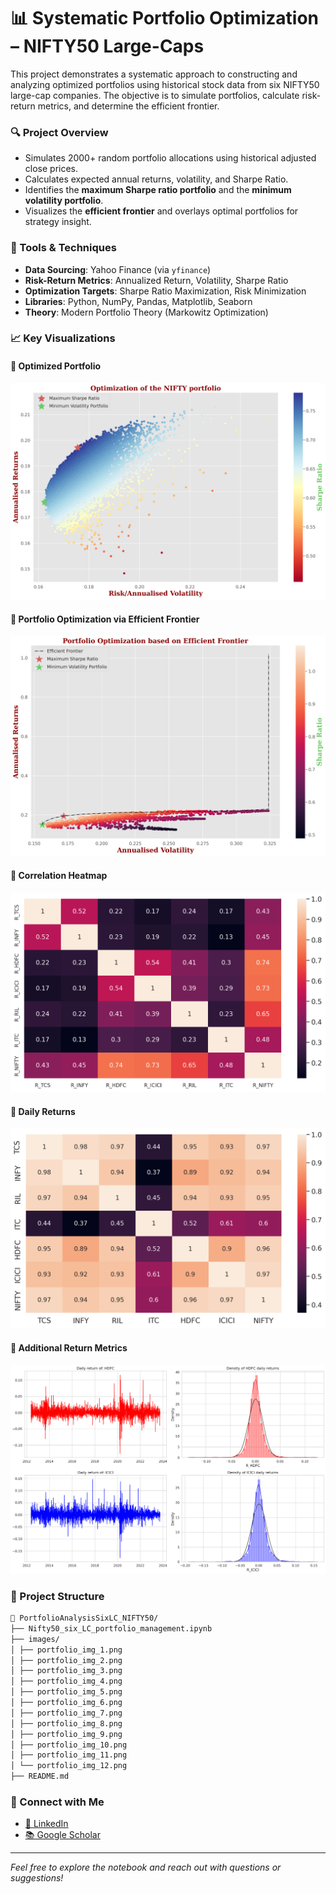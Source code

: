 # 📊 Systematic Portfolio Optimization – NIFTY50 Large-Caps

This project demonstrates a systematic approach to constructing and analyzing optimized portfolios using historical stock data from six NIFTY50 large-cap companies. The objective is to simulate portfolios, calculate risk-return metrics, and determine the efficient frontier.

### 🔍 Project Overview
- Simulates 2000+ random portfolio allocations using historical adjusted close prices.
- Calculates expected annual returns, volatility, and Sharpe Ratio.
- Identifies the **maximum Sharpe ratio portfolio** and the **minimum volatility portfolio**.
- Visualizes the **efficient frontier** and overlays optimal portfolios for strategy insight.

### 🧠 Tools & Techniques
- **Data Sourcing**: Yahoo Finance (via `yfinance`)
- **Risk-Return Metrics**: Annualized Return, Volatility, Sharpe Ratio
- **Optimization Targets**: Sharpe Ratio Maximization, Risk Minimization
- **Libraries**: Python, NumPy, Pandas, Matplotlib, Seaborn
- **Theory**: Modern Portfolio Theory (Markowitz Optimization)

### 📈 Key Visualizations

#### 📌 Optimized Portfolio
![Optimized Portfolio](https://github.com/Poulami-Nandi/PortfolioAnalysisSixLC_NIFTY50/blob/main/images/portfolio_img_12.png)

#### 📌 Portfolio Optimization via Efficient Frontier
![Efficient Frontier](https://github.com/Poulami-Nandi/PortfolioAnalysisSixLC_NIFTY50/blob/main/images/portfolio_img_11.png)

#### 📌 Correlation Heatmap
![Correlation Heatmap](https://github.com/Poulami-Nandi/PortfolioAnalysisSixLC_NIFTY50/blob/main/images/portfolio_img_10.png)

#### 📌 Daily Returns
![Daily Returns](https://github.com/Poulami-Nandi/PortfolioAnalysisSixLC_NIFTY50/blob/main/images/portfolio_img_9.png)

#### 📌 Additional Return Metrics
![More Returns](https://github.com/Poulami-Nandi/PortfolioAnalysisSixLC_NIFTY50/blob/main/images/portfolio_img_5.png)

### 📂 Project Structure
```bash
📁 PortfolioAnalysisSixLC_NIFTY50/
├── Nifty50_six_LC_portfolio_management.ipynb
├── images/
│ ├── portfolio_img_1.png
│ ├── portfolio_img_2.png
│ ├── portfolio_img_3.png
│ ├── portfolio_img_4.png
│ ├── portfolio_img_5.png
│ ├── portfolio_img_6.png
│ ├── portfolio_img_7.png
│ ├── portfolio_img_8.png
│ ├── portfolio_img_9.png
│ ├── portfolio_img_10.png
│ ├── portfolio_img_11.png
│ └── portfolio_img_12.png
├── README.md
```

### 🔗 Connect with Me
- [🔗 LinkedIn](https://www.linkedin.com/in/poulami-nandi/)
- [📚 Google Scholar](https://scholar.google.com/citations?user=FzV7cJgAAAAJ&hl=en)

---

*Feel free to explore the notebook and reach out with questions or suggestions!*
